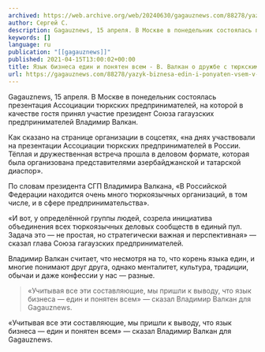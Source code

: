 ```yaml
---
archived: https://web.archive.org/web/20240630/gagauznews.com/88278/yazyk-biznesa-edin-i-ponyaten-vsem-v-valkan-o-druzhbe-s-tyurkskimi-predprinimatelyami.html
author: Сергей С.
description: Gagauznews, 15 апреля. В Москве в понедельник состоялась презентация Ассоциации тюркских предпринимателей, на которой в качестве гостя принял участие президент Союза гагаузских предпринимателей Владимир Валкан. Как сказано на странице организации в соцсетях, «на днях участвовали на презентации Ассоциации тюркских предпринимателей в России. Тёплая и дружественная встреча прошла в деловом формате, которая была организована представителями азербайджанской и татарской диаспор». По словам президента СГП Владимира Валкана, «В Российской Федерации находится очень много тюркоязычных организаций, в том числе, и в сфере предпринимательства». «И вот, у определённой группы людей, созрела инициатива объединения всех тюркоязычных деловых сообществ в единый пул. Задача это — не простая, […]
keywords: []
language: ru
publication: "[[gagauznews]]"
published: 2021-04-15T13:00:02+00:00
title: Язык бизнеса един и понятен всем - В. Валкан о дружбе с тюркскими предпринимателями
url: https://gagauznews.com/88278/yazyk-biznesa-edin-i-ponyaten-vsem-v-valkan-o-druzhbe-s-tyurkskimi-predprinimatelyami.html
---
```


Gagauznews, 15 апреля. В Москве в понедельник состоялась презентация Ассоциации тюркских предпринимателей, на которой в качестве гостя принял участие президент Союза гагаузских предпринимателей Владимир Валкан.

Как сказано на странице организации в соцсетях, «на днях участвовали на презентации Ассоциации тюркских предпринимателей в России. Тёплая и дружественная встреча прошла в деловом формате, которая была организована представителями азербайджанской и татарской диаспор».

По словам президента СГП Владимира Валкана, «В Российской Федерации находится очень много тюркоязычных организаций, в том числе, и в сфере предпринимательства».

«И вот, у определённой группы людей, созрела инициатива объединения всех тюркоязычных деловых сообществ в единый пул. Задача это — не простая, но стратегически важная и перспективная» — сказал глава Союза гагаузских предпринимателей.

Владимир Валкан считает, что несмотря на то, что корень языка един, и многие понимают друг друга, однако менталитет, культура, традиции, обычаи и даже конфессии у нас — разные.

> «Учитывая все эти составляющие, мы пришли к выводу, что язык бизнеса — един и понятен всем» — сказал Владимир Валкан для Gagauznews.

«Учитывая все эти составляющие, мы пришли к выводу, что язык бизнеса — един и понятен всем» — сказал Владимир Валкан для Gagauznews.